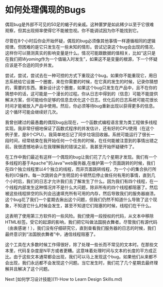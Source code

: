 # 如何处理偶现的Bugs

偶现bug是外部不可见的50足的蝎子的亲戚。这种噩梦是如此稀少以至于它很难观察，但其出现频率使得它不能被忽视。你不能调试因为你不能找到它。

尽管在8个小时后你会开始怀疑，偶现的bug必须像其他事情一样遵循相同的逻辑规律。但困难的是它只发生在一些未知的情形。尝试记录这个bug会出现的情况，这样你可以猜测真实的影响变量是什么。情况可能跟数据的值相关，比如“这只是在我们把*Wyoming*作为一个值输入时发生”，如果这不是变量的根源，下一个怀疑应该是不合适的同步并发。

尝试，尝试，尝试去在一种可控的方式下重现这个bug。如果你不能重现它，用日志系统给它设置一个圈套，来在你需要的时候，在它真的发生的时候，记录你猜想的，需要的东西。重新设计这个圈套，如果这个bug只发生在产品中，且不在你的猜想中的话，这可能是一个漫长的过程。你从日志中得到的（信息）可能不能提供解决方案，但可能给你足够的信息去优化这个日志。优化后的日志系统可能花很长时间才能被放入产品中使用。然后，你必须等待bug重新出现以获得更多的信息。这个循环可能会继续好几次。

我曾创建过的最愚蠢的偶现bug出现在，一个函数式编程语言里为类工程做多线程实现。我非常仔细地保证了函数式程序的并发估计，还有好的CPU使用（在这个例子里，是8个CPU）。我简单地忘记了同步垃圾回收器。系统可能运行了很长一段时间，经常结束在我开始任何一个任务的时候，在任何能被注意到的事情出错之前。我很遗憾地承认在我理解我的错误之前，我甚至开始怀疑硬件了。

在工作中我们最近有这样一个偶现的bug让我们花了几个星期才发现。我们有一个多线程的基于Apache™的Java™web服务器,在维护第一个页面跳转的时候，我们在四个独立线程里以4个独立的线程，而非页面跳转线程，为一个小的集合执行所有的I/O操作。每一次跳转会产生明显的卡顿然后停止做任何有用的事情，直到几个小时后，我们的日志才允许我们去了解发生了什么。因为我们有四个线程，在一个线程内部发生这种情况并不是什么大问题，除非所有的四个线程都阻塞了。然后被这些线程排空的队列会迅速填充所有可用的内存，然后导致我们的服务器崩溃。这个bug花了我们一个星期去揪出这个问题，但我们仍然不知道什么导致了这个现象，不知道它什么时候会发生，甚至不知道它们阻塞的时候，线程们在干什么。

这表明了使用第三方软件的一些风险。我们使用一段授权的代码，从文本中移除HTML标签。受它的起源的影响，我们把它叫做法国脱衣舞者。尽管我们有源代码（由衷感谢！），我们没有仔细研究它，直到查看我们服务器的日志的时候，我们最终意识到“法国脱衣舞者”中，通信线程阻塞了。

这个工具在大多数时候工作得很好，除了处理一些长而不常见的文本时。在那些文本里，代码复杂度是N平方或者更糟。这意味着处理时间与文本的长度的平方成正比。由于这些文本通常都会出现，我们可以马上发现这个bug。如果他们从来都不会出现，我们永远都不会发现这个问题。当它发生时，我们花了几个星期去最终理解并且解决了这个问题。

Next [如何学习设计技能](11-How to Learn Design Skills.md)
